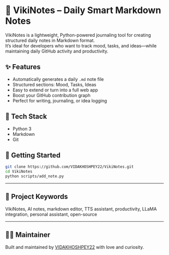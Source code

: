 # 📝 VikiNotes – Daily Smart Markdown Notes

VikiNotes is a lightweight, Python-powered journaling tool for creating structured daily notes in Markdown format.  
It’s ideal for developers who want to track mood, tasks, and ideas—while maintaining daily GitHub activity and productivity.

## ✨ Features

- Automatically generates a daily `.md` note file
- Structured sections: Mood, Tasks, Ideas
- Easy to extend or turn into a full web app
- Boost your GitHub contribution graph
- Perfect for writing, journaling, or idea logging

## 🧰 Tech Stack

- Python 3
- Markdown
- Git

## 🚀 Getting Started

```bash
git clone https://github.com/VIDAKHOSHPEY22/VikiNotes.git
cd VikiNotes
python scripts/add_note.py
```


---

## 🧠 Project Keywords
VikiNotes, AI notes, markdown editor, TTS assistant, productivity, LLaMA integration, personal assistant, open-source

---

## 🙋‍♀️ Maintainer
Built and maintained by [VIDAKHOSHPEY22](https://github.com/VIDAKHOSHPEY22) with love and curiosity.
